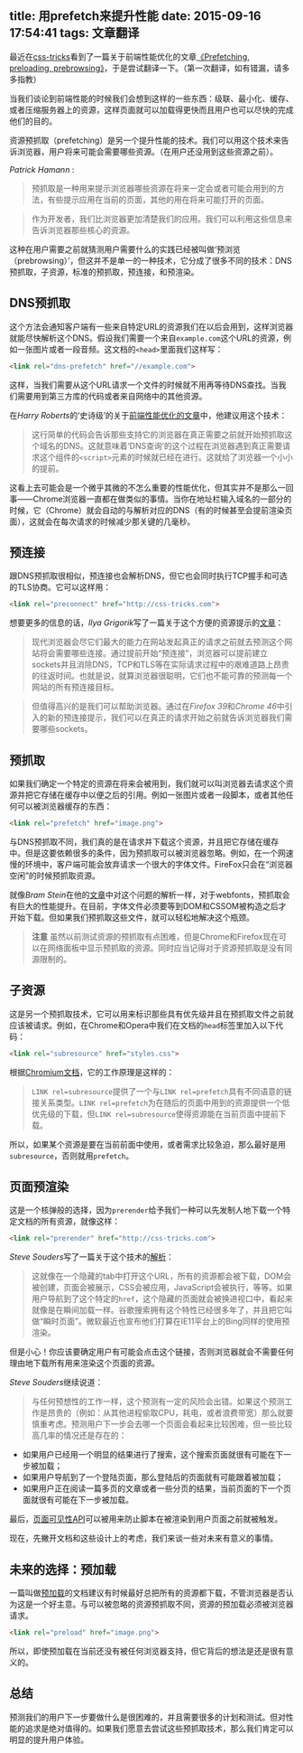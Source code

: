 title: 用prefetch来提升性能
date: 2015-09-16 17:54:41
tags: 文章翻译
---
最近在[css-tricks](https://css-tricks.com/)看到了一篇关于前端性能优化的文章[《Prefetching, preloading, prebrowsing》](https://css-tricks.com/prefetching-preloading-prebrowsing/)，于是尝试翻译一下。（第一次翻译，如有错漏，请多多指教）

<!--more-->

当我们谈论到前端性能的时候我们会想到这样的一些东西：级联、最小化、缓存、或者压缩服务器上的资源，这样页面就可以加载得更快而且用户也可以尽快的完成他们的目的。
        
        
资源预抓取（prefetching）是另一个提升性能的技术。我们可以用这个技术来告诉浏览器，用户将来可能会需要哪些资源。（在用户还没用到这些资源之前）。


*Patrick Hamann* :
> 预抓取是一种用来提示浏览器哪些资源在将来一定会或者可能会用到的方法，有些提示应用在当前的页面，其他的用在将来可能打开的页面。

> 作为开发者，我们比浏览器更加清楚我们的应用。我们可以利用这些信息来告诉浏览器那些核心的资源。


这种在用户需要之前就猜测用户需要什么的实践已经被叫做‘预浏览（prebrowsing）’，但这并不是单一的一种技术，它分成了很多不同的技术：DNS预抓取，子资源，标准的预抓取，预连接，和预渲染。

## DNS预抓取

这个方法会通知客户端有一些来自特定URL的资源我们在以后会用到，这样浏览器就能尽快解析这个DNS。假设我们需要一个来自`example.com`这个URL的资源，例如一张图片或者一段音频。这文档的`<head>`里面我们这样写：
        
```html
<link rel="dns-prefetch" href="//example.com">
```

这样，当我们需要从这个URL请求一个文件的时候就不用再等待DNS查找。当我们需要用到第三方库的代码或者来自网络中的其他资源。


在*Harry Roberts*的‘史诗级’的关于[前端性能优化的文章](http://csswizardry.com/2013/01/front-end-performance-for-web-designers-and-front-end-developers/#section:dns-prefetching)中，他建议用这个技术：

> 这行简单的代码会告诉那些支持它的浏览器在真正需要之前就开始预抓取这个域名的DNS。这就意味着‘DNS查询’的这个过程在浏览器遇到真正需要请求这个组件的`<script>`元素的时候就已经在进行。这就给了浏览器一个小小的提前。


这看上去可能会是一个微乎其微的不怎么重要的性能优化，但其实并不是那么一回事——Chrome浏览器一直都在做类似的事情。当你在地址栏输入域名的一部分的时候，它（Chrome）就会自动的与解析对应的DNS（有的时候甚至会提前渲染页面），这就会在每次请求的时候减少那关键的几毫秒。



## 预连接

跟DNS预抓取很相似，预连接也会解析DNS，但它也会同时执行TCP握手和可选的TLS协商。它可以这样用：

```html
<link rel="preconnect" href="http://css-tricks.com">
```

想要更多的信息的话，*Ilya Grigorik*写了一篇关于这个方便的资源提示的[文章](https://www.igvita.com/2015/08/17/eliminating-roundtrips-with-preconnect/)：
        
> 现代浏览器会尽它们最大的能力在网站发起真正的请求之前就去预测这个网站将会需要哪些连接。通过提前开始“预连接”，浏览器可以提前建立sockets并且消除DNS，TCP和TLS等在实际请求过程中的艰难道路上昂贵的往返时间。也就是说，就算浏览器很聪明，它们也不能可靠的预测每一个网站的所有预连接目标。

> 但值得高兴的是我们可以帮助浏览器。通过在*Firefox 39*和*Chrome 46*中引入的新的预连接提示，我们可以在真正的请求开始之前就告诉浏览器我们需要哪些sockets。

## 预抓取


如果我们确定一个特定的资源在将来会被用到，我们就可以叫浏览器去请求这个资源并把它存储在缓存中以便之后的引用。例如一张图片或者一段脚本，或者其他任何可以被浏览器缓存的东西：
        
```html
<link rel="prefetch" href="image.png">
```
与DNS预抓取不同，我们真的是在请求并下载这个资源，并且把它存储在缓存中。但是这要依赖很多的条件，因为预抓取可以被浏览器忽略。例如，在一个网速慢的环境中，客户端可能会放弃请求一个很大的字体文件。FireFox只会在“浏览器空闲”的时候预抓取资源。

就像*Bram Stein*在他的[文章](http://www.bramstein.com/writing/preload-hints-for-web-fonts.html)中对这个问题的解析一样，对于webfonts，预抓取会有巨大的性能提升。在目前，字体文件必须要等到DOM和CSSOM被构造之后才开始下载。但如果我们预抓取这些文件，就可以轻松地解决这个瓶颈。

> **注意** 虽然以前测试资源的预抓取有点困难，但是Chrome和Firefox现在可以在网络面板中显示预抓取的资源。同时应当记得对于资源预抓取是没有同源限制的。

## 子资源

这是另一个预抓取技术，它可以用来标识那些具有优先级并且在预抓取文件之前就应该被请求。例如，在Chrome和Opera中我们在文档的`head`标签里加入以下代码：
 
```html
<link rel="subresource" href="styles.css">
```

根据[Chromium文档](https://www.chromium.org/spdy/link-headers-and-server-hint/link-rel-subresource)，它的工作原理是这样的：

> `LINK rel=subresource`提供了一个与`LINK rel=prefetch`具有不同语意的链接关系类型。`LINK rel=prefetch`为在随后的页面中用到的资源提供一个低优先级的下载，但`LINK rel=subresource`使得资源能在当前页面中提前下载。

所以，如果某个资源是要在当前前面中使用，或者需求比较急迫，那么最好是用`subresource`，否则就用`prefetch`。

## 页面预渲染

这是一个核弹般的选择，因为`prerender`给予我们一种可以先发制人地下载一个特定文档的所有资源，就像这样：
```html
<link rel="prerender" href="http://css-tricks.com">
```

*Steve Souders*写了一篇关于这个技术的[解析](http://www.stevesouders.com/blog/2013/11/07/prebrowsing/)：
> 这就像在一个隐藏的tab中打开这个URL，所有的资源都会被下载，DOM会被创建，页面会被展示，CSS会被应用，JavaScript会被执行，等等。如果用户导航到了这个特定的`href`，这个隐藏的页面就会被换进视口中，看起来就像是在瞬间加载一样。谷歌搜索拥有这个特性已经很多年了，并且把它叫做“瞬时页面”。微软最近也宣布他们打算在IE11平台上的Bing同样的使用预渲染。

但是小心！你应该要确定用户有可能会点击这个链接，否则浏览器就会不需要任何理由地下载所有用来渲染这个页面的资源。

*Steve Souders*继续说道：
> 与任何预想性的工作一样，这个预测有一定的风险会出错。如果这个预测工作是昂贵的（例如：从其他进程偷取CPU，耗电，或者浪费带宽）那么就要慎重考虑。预测用户下一步会去哪一个页面会看起来比较困难，但一些比较高几率的情况还是存在的：
 * 如果用户已经用一个明显的结果进行了搜索，这个搜索页面就很有可能在下一步被加载；
 * 如果用户导航到了一个登陆页面，那么登陆后的页面就有可能跟着被加载；
 * 如果用户正在阅读一篇多页的文章或者一些分页的结果，当前页面的下一个页面就很有可能在下一步被加载。
 
 最后，[页面可见性API](http://www.w3.org/TR/page-visibility/)可以被用来防止脚本在被渲染到用户页面之前就被触发。
 
 现在，先撇开文档和这些设计上的考虑，我们来谈一些对未来有意义的事情。
 
 ## 未来的选择：预加载
 
 一篇叫做[预加载](https://w3c.github.io/preload/)的文档建议有时候最好总把所有的资源都下载，不管浏览器是否认为这是一个好主意。与可以被忽略的资源预抓取不同，资源的预加载必须被浏览器请求。
 
 ```html
 <link rel="preload" href="image.png">
 ```
 
所以，即使预加载在当前还没有被任何浏览器支持，但它背后的想法是还是很有意义的。

## 总结
预测我们的用户下一步要做什么是很困难的，并且需要很多的计划和测试。但对性能的追求是绝对值得的。如果我们愿意去尝试这些预抓取技术，那么我们肯定可以明显的提升用户体验。